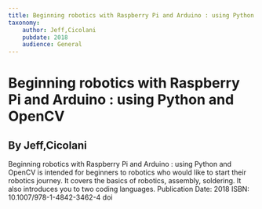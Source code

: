 ```yaml
---
title: Beginning robotics with Raspberry Pi and Arduino : using Python and OpenCV
taxonomy:
	author: Jeff,Cicolani
	pubdate: 2018
	audience: General
---
```

# Beginning robotics with Raspberry Pi and Arduino : using Python and OpenCV
## By Jeff,Cicolani

Beginning robotics with Raspberry Pi and Arduino : using Python and OpenCV is intended for beginners to robotics who would like to start their robotics journey.  It covers the basics of robotics, assembly, soldering.  It also introduces you to two coding languages. 
Publication Date: 2018
ISBN: 10.1007/978-1-4842-3462-4 doi